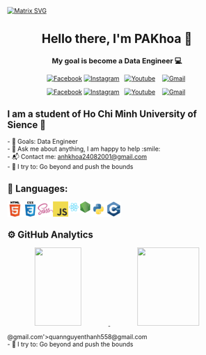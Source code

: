 [![Matrix SVG](https://raw.githubusercontent.com/rodrigograca31/rodrigograca31/master/matrix.svg)](https://www.youtube.com/watch?v=UMH1OzCyIhM&t=83s) 
<p>
  <h1 align="center">Hello there, I'm PAKhoa 👋</h1>
</p>

  <h3 align="center">My goal is become a <b>Data Engineer 💻</b></h3>

<p align="center">
  <a href="https://www.facebook.com/QuanBlueee/"><img style="height:55px;"  src="https://www.transparentpng.com/thumb/facebook-logo-png/background-facebook-logo-5.png" alt="Facebook" /></a>
  <a href="https://www.instagram.com/quannbluee/"><img style="height:52px;" src="https://pngedits.com/files/preview/800x800/11617077736hbgvjwa7lwr1euesmxme4wak0bz5uafw1ovnn2cc7iblh4c342uthj7wa0qkdwvppnd8jr4nr7t7rspxhlb5zviaehnymenbdjtu.png" alt="Instagram" /></a>&nbsp;&nbsp;
    <a href="https://www.youtube.com/channel/UCALhAytLBhmG2un43YxU4mw"><img style="height:50px;" src="https://www.pngrepo.com/png/13671/512/youtube.png" alt="Youtube"/></a>&nbsp;&nbsp;&nbsp;
  <a href="mailto:quannguyenthanh558@gmail.com"><img style="height:45px;" src="https://1ty.vn/datafiles/3/2019-12-23/Cach-chen-link-vao-hinh-anh-tren-Gmail.jpg" alt="Gmail"/></a>&nbsp;
</p>

<p align="center">
  <a href="https://www.facebook.com/QuanBlueee/"><img style="height:55px;"  src="https://www.transparentpng.com/thumb/facebook-logo-png/background-facebook-logo-5.png" alt="Facebook" /></a>
  <a href="https://www.instagram.com/quannbluee/"><img style="height:52px;" src="https://pngedits.com/files/preview/800x800/11617077736hbgvjwa7lwr1euesmxme4wak0bz5uafw1ovnn2cc7iblh4c342uthj7wa0qkdwvppnd8jr4nr7t7rspxhlb5zviaehnymenbdjtu.png" alt="Instagram" /></a>&nbsp;&nbsp;
    <a href="https://www.youtube.com/channel/UCALhAytLBhmG2un43YxU4mw"><img style="height:50px;" src="https://www.pngrepo.com/png/13671/512/youtube.png" alt="Youtube"/></a>&nbsp;&nbsp;&nbsp;
  <a href="mailto:quannguyenthanh558@gmail.com"><img style="height:45px;" src="https://1ty.vn/datafiles/3/2019-12-23/Cach-chen-link-vao-hinh-anh-tren-Gmail.jpg" alt="Gmail"/></a>&nbsp;
</p>


<h2> I am a student of Ho Chi Minh University of Sience 🏫 </h2>
- 🥅 Goals: Data Engineer <br>
- 💬 Ask me about anything, I am happy to help :smile: <br>
- 📬 Contact me: <a href='anhkhoa24082001@gmail.com'>anhkhoa24082001@gmail.com</a>  <br>
- 🧗 I try to: Go beyond and push the bounds

<h2> 🧰 Languages: </h2>

<img align="left" alt="HTML5" width="35px" src="https://raw.githubusercontent.com/github/explore/80688e429a7d4ef2fca1e82350fe8e3517d3494d/topics/html/html.png" />
<img align="left" alt="CSS3" width="35px" src="https://raw.githubusercontent.com/github/explore/80688e429a7d4ef2fca1e82350fe8e3517d3494d/topics/css/css.png" />
<img align="left" alt="Sass" width="35px" src="https://raw.githubusercontent.com/github/explore/80688e429a7d4ef2fca1e82350fe8e3517d3494d/topics/sass/sass.png" />
<img align="left" alt="JavaScript" width="35px" src="https://raw.githubusercontent.com/github/explore/80688e429a7d4ef2fca1e82350fe8e3517d3494d/topics/javascript/javascript.png" />
<img align="left" alt="React" width="26px" src="https://raw.githubusercontent.com/github/explore/80688e429a7d4ef2fca1e82350fe8e3517d3494d/topics/react/react.png" />
<img align="left" alt="Node.js" width="26px" src="https://raw.githubusercontent.com/github/explore/80688e429a7d4ef2fca1e82350fe8e3517d3494d/topics/nodejs/nodejs.png" />
<img align="left" alt="HTML5" width="35px" src="https://raw.githubusercontent.com/github/explore/80688e429a7d4ef2fca1e82350fe8e3517d3494d/topics/python/python.png" />
<img align="left" alt="HTML5" width="35px" src="https://raw.githubusercontent.com/github/explore/80688e429a7d4ef2fca1e82350fe8e3517d3494d/topics/cpp/cpp.png" />
<br>
<br>

<h2> ⚙️ GitHub Analytics </h2>

<p align="center">
<a href="https://github.com/QuanBlue">
  <img width="46%" height="180em" src="https://github-readme-stats-eight-theta.vercel.app/api?username=QuanBlue&show_icons=true&theme=vue-dark&include_all_commits=true&count_private=true" />
  <img width="53%" height="180em" src="https://github-readme-stats-eight-theta.vercel.app/api/top-langs/?username=QuanBlue&layout=compact&exclude_lang=java+r&theme=vue-dark" />
</a>
</p>
@gmail.com'>quannguyenthanh558@gmail.com</a>  <br>
- 🧗 I try to: Go beyond and push the bounds
